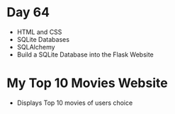 # Day 64

- HTML and CSS
- SQLite Databases
- SQLAlchemy
- Build a SQLite Database into the Flask Website

# My Top 10 Movies Website

- Displays Top 10 movies of users choice